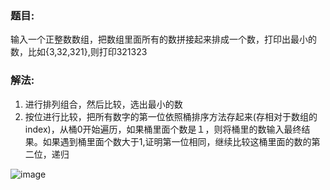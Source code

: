### 题目: <br>
输入一个正整数数组，把数组里面所有的数拼接起来排成一个数，打印出最小的数，比如{3,32,321},则打印321323<br>

### 解法:<br>
1. 进行排列组合，然后比较，选出最小的数<br>
2. 按位进行比较，把所有数字的第一位依照桶排序方法存起来(存相对于数组的index)，从桶0开始遍历，如果桶里面个数是１，则将桶里的数输入最终结果。如果遇到桶里面个数大于1,证明第一位相同，继续比较这桶里面的数的第二位，递归<br>

![image]()
